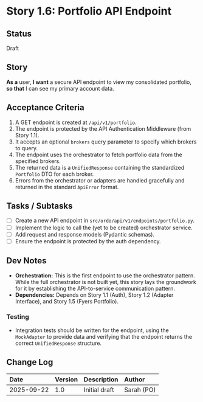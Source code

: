 # Story 1.6: Portfolio API Endpoint

## Status
Draft

## Story
**As a** user,
**I want** a secure API endpoint to view my consolidated portfolio,
**so that** I can see my primary account data.

## Acceptance Criteria
1. A GET endpoint is created at `/api/v1/portfolio`.
2. The endpoint is protected by the API Authentication Middleware (from Story 1.1).
3. It accepts an optional `brokers` query parameter to specify which brokers to query.
4. The endpoint uses the orchestrator to fetch portfolio data from the specified brokers.
5. The returned data is a `UnifiedResponse` containing the standardized `Portfolio` DTO for each broker.
6. Errors from the orchestrator or adapters are handled gracefully and returned in the standard `ApiError` format.

## Tasks / Subtasks
- [ ] Create a new API endpoint in `src/ordo/api/v1/endpoints/portfolio.py`.
- [ ] Implement the logic to call the (yet to be created) orchestrator service.
- [ ] Add request and response models (Pydantic schemas).
- [ ] Ensure the endpoint is protected by the auth dependency.

## Dev Notes
- **Orchestration:** This is the first endpoint to use the orchestrator pattern. While the full orchestrator is not built yet, this story lays the groundwork for it by establishing the API-to-service communication pattern.
- **Dependencies:** Depends on Story 1.1 (Auth), Story 1.2 (Adapter Interface), and Story 1.5 (Fyers Portfolio).

### Testing
- Integration tests should be written for the endpoint, using the `MockAdapter` to provide data and verifying that the endpoint returns the correct `UnifiedResponse` structure.

## Change Log
| Date | Version | Description | Author |
| :--- | :--- | :--- | :--- |
| 2025-09-22 | 1.0 | Initial draft | Sarah (PO) |
